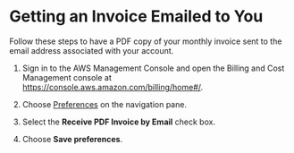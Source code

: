 # Getting an Invoice Emailed to You<a name="emailed-invoice"></a>

Follow these steps to have a PDF copy of your monthly invoice sent to the email address associated with your account\. 

1. Sign in to the AWS Management Console and open the Billing and Cost Management console at [https://console\.aws\.amazon\.com/billing/home\#/](https://console.aws.amazon.com/billing/home)\.

1. Choose [Preferences](https://console.aws.amazon.com/billing/home#/preferences) on the navigation pane\.

1. Select the **Receive PDF Invoice by Email** check box\. 

1. Choose **Save preferences**\. 
